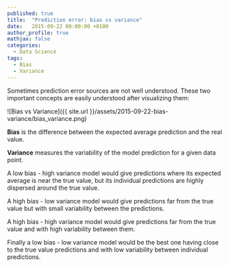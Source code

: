 ```yaml
---
published: true
title:  "Prediction error: bias vs variance"
date:   2015-09-22 00:00:00 +0100
author_profile: true
mathjax: false
categories:
  - Data Science
tags:
  - Bias
  - Variance
---
```


Sometimes prediction error sources are not well understood. 
These two important concepts are easily understood after visualizing them:

![Bias vs Variance]({{ site.url }}/assets/2015-09-22-bias-variance/bias_variance.png)

**Bias** is the difference between the expected average prediction and the real value.

**Variance** measures the variability of the model prediction for a given data point.

A low bias - high variance model would give predictions where its expected average is near the true value, but its individual predictions are highly dispersed around the true value.

A high bias - low variance model would give predictions far from the true value but with small variability between the predictions.

A high bias - high variance model would give predictions far from the true value and with high variability between them.

Finally a low bias - low variance model would be the best one having close to the true value predictions and with low variability between individual predictions.

